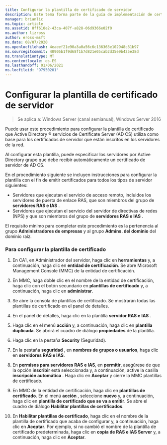 ```yaml
---
title: Configurar la plantilla de certificado de servidor
description: Este tema forma parte de la guía de implementación de certificados de servidor para las implementaciones cableadas e inalámbricas de 802.1 X
manager: brianlic
ms.topic: article
ms.assetid: 8ff610e2-43ca-407f-a828-06d9366e02f0
ms.author: lizross
author: eross-msft
ms.date: 08/07/2020
ms.openlocfilehash: 4eaeef21e90a3a0a56c6c136363e102948c31b97
ms.sourcegitcommit: 40905b1f9d68f1b7d821e05cab2d35e9b425e38d
ms.translationtype: MT
ms.contentlocale: es-ES
ms.lasthandoff: 01/06/2021
ms.locfileid: "97950201"
---
```

# <a name="configure-the-server-certificate-template"></a>Configurar la plantilla de certificado de servidor

>Se aplica a: Windows Server (canal semianual), Windows Server 2016

Puede usar este procedimiento para configurar la plantilla de certificado que Active Directory &reg; servicios de Certificate Server (AD CS) utiliza como base para los certificados de servidor que están inscritos en los servidores de la red.

Al configurar esta plantilla, puede especificar los servidores por Active Directory grupo que debe recibir automáticamente un certificado de servidor de AD CS.

En el procedimiento siguiente se incluyen instrucciones para configurar la plantilla con el fin de emitir certificados para todos los tipos de servidor siguientes:

- Servidores que ejecutan el servicio de acceso remoto, incluidos los servidores de puerta de enlace RAS, que son miembros del grupo de **servidores RAS e IAS** .
- Servidores que ejecutan el servicio del servidor de directivas de redes (NPS) y que son miembros del grupo de **servidores RAS e IAS** .

El requisito mínimo para completar este procedimiento es la pertenencia al grupo **Administradores de empresas** y al grupo **Admins. del dominio** del dominio raíz.

### <a name="to-configure-the-certificate-template"></a>Para configurar la plantilla de certificado

1.  En CA1, en Administrador del servidor, haga clic en **herramientas** y, a continuación, haga clic en **entidad de certificación**. Se abre Microsoft Management Console (MMC) de la entidad de certificación.

2.  En MMC, haga doble clic en el nombre de la entidad de certificación, haga clic con el botón secundario en **plantillas de certificado** y, a continuación, haga clic en **administrar**.

3.  Se abre la consola de plantillas de certificado. Se mostrarán todas las plantillas de certificado en el panel de detalles.

4.  En el panel de detalles, haga clic en la plantilla **servidor RAS e IAS** .

5.  Haga clic en el menú **acción** y, a continuación, haga clic en **plantilla duplicada**. Se abrirá el cuadro de diálogo **propiedades** de la plantilla.

6.  Haga clic en la pestaña **Security** (Seguridad).

7.  En la pestaña **seguridad** , en **nombres de grupos o usuarios**, haga clic en **servidores RAS e IAS**.

8.  En **permisos para servidores RAS e IAS**, en **permitir**, asegúrese de que la opción **inscribir** está seleccionada y, a continuación, active la casilla **inscripción automática** . Haga clic en **Aceptar** y cierre la MMC plantillas de certificado.

9.  En MMC de la entidad de certificación, haga clic en **plantillas de certificado**. En el menú **acción** , seleccione **nuevo** y, a continuación, haga clic en **plantilla de certificado que se va a emitir**. Se abre el cuadro de diálogo **Habilitar plantillas de certificados**.

10. En **Habilitar plantillas de certificado**, haga clic en el nombre de la plantilla de certificado que acaba de configurar y, a continuación, haga clic en **Aceptar**. Por ejemplo, si no cambió el nombre de la plantilla de certificado predeterminada, haga clic en **copia de RAS e IAS Server** y, a continuación, haga clic en **Aceptar**.



